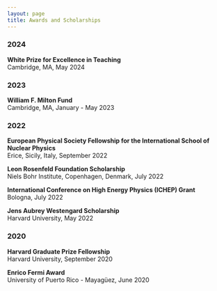 ```yaml
---
layout: page
title: Awards and Scholarships
---
```


<h3>
    <a name='2024'></a> 2024
</h3>
<div class="media">
    <div class="media-body">
       <p class="media-heading">
          <strong> White Prize for Excellence in Teaching
          </strong><br/>
            Cambridge, MA, May 2024
          <br/></p>
    </div>
</div>

<h3>
    <a name='2023'></a> 2023
</h3>
<div class="media">
    <div class="media-body">
       <p class="media-heading">
          <strong> William F. Milton Fund
          </strong><br/>
            Cambridge, MA, January - May 2023
          <br/></p>
    </div>
</div>

<h3>
    <a name='2022'></a> 2022
</h3>
<div class="media">
    <div class="media-body">
       <p class="media-heading">
          <strong> European Physical Society Fellowship for the International School of Nuclear Physics
          </strong><br/>
          Erice, Sicily, Italy, September 2022
          <br/></p>
          <p class="media-heading">
          <strong> Leon Rosenfeld Foundation Scholarship
          </strong><br/>
          Niels Bohr Institute, Copenhagen, Denmark, July 2022
          <br/></p>
          <p class="media-heading">
          <strong> International Conference on High Energy Physics (ICHEP) Grant
          </strong><br/>
          Bologna, July 2022
          <br/></p>
          <p class="media-heading">
          <strong>Jens Aubrey Westengard Scholarship
          </strong><br />
          Harvard University, May 2022
       </p>
    </div>
</div>

<h3>
    <a name='2020'></a> 2020
</h3>

<div class="media">
    <div class="media-body">
       <p class="media-heading">
          <strong>Harvard Graduate Prize Fellowship
</strong><br />
          Harvard University, September 2020
       </p>
    </div>
</div>

<div class="media">
    <div class="media-body">
       <p class="media-heading">
          <strong>Enrico Fermi Award
</strong><br />
          University of Puerto Rico - Mayagüez, June 2020
       </p>
    </div>
</div>
